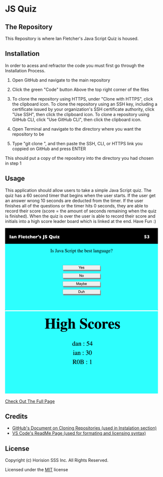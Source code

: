 # JS Quiz

## The Repository 
This Repository is where Ian Fletcher's Java Script Quiz is housed. 

## Installation
In order to acess and refractor the code you must first go through the Installation Process.

1) Open GitHub and navigate to the main repository 

2) Click the green "Code" button Above the top right corner of the files 

3) To clone the repository using HTTPS, under "Clone with HTTPS", click the clipboard icon. To clone the repository using an SSH key, including a certificate issued by your organization's SSH certificate authority, click "Use SSH", then click the clipboard icon. To clone a repository using GitHub CLI, click "Use GitHub CLI", then click the clipboard icon.

4) Open Terminal and navigate to the directory where you want the repository to be 

5) Type "git clone ", and then paste the SSH, CLI, or HTTPS link you coppied on GitHub and press ENTER 

This should put a copy of the repository into the directory you had chosen in step 1

## Usage
This application should allow users to take a simple Java Script quiz. The quiz has a 60 second timer that begins when the user starts. If the user get an answer wrong 10 seconds are deducted from the timer. If the user finishes all of the questions or the timer hits 0 seconds, they are able to record their score (score = the amount of seconds remaining when the quiz is finished). When the quiz is over the user is able to record their score and initials into a high score leader board which is linked at the end. Have Fun :)


![alt text](Assets/images/JSquiz1.png)
![alt text](Assets/images/JSquiz2.png)

[Check Out The Full Page](https://ianfletcher314.github.io/JSquiz/)

## Credits

- [GitHub's Document on Cloning Repositories (used in Instalation section)](https://docs.github.com/en/github/creating-cloning-and-archiving-repositories/cloning-a-repository) 
- [VS Code's ReadMe Page (used for formating and licensing syntax)](https://github.com/microsoft/vscode/blob/master/README.md)

## License 

Copyright (c) Horision SSS Inc. All Rights Reserved.

Licensed under the [MIT](license.txt) license
